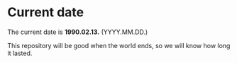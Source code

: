 # Current date

The current date is **1990.02.13.** (YYYY.MM.DD.)

This repository will be good when the world ends, so we will know how long it lasted.